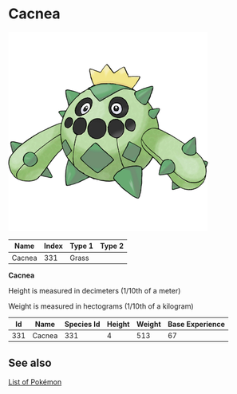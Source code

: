 # Cacnea


![Cacnea](images/331.png)

| **Name** | **Index** | **Type 1** | **Type 2** |
|----|----|----|----|
| Cacnea | 331 | Grass  |  |

**Cacnea** 


Height is measured in decimeters (1/10th of a meter)

Weight is measured in hectograms (1/10th of a kilogram)

| **Id** | **Name** | **Species Id** | **Height** | **Weight** | **Base Experience** |
|--------|----------|----------------|------------|------------|---------------------|
| 331 | Cacnea | 331 | 4 | 513 | 67 |


## See also

[List of Pokémon](../pokemon.md)
